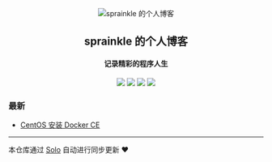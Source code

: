 <p align="center"><img alt="sprainkle 的个人博客" src="https://static.b3log.org/images/brand/solo-32.png"></p><h2 align="center">
sprainkle 的个人博客
</h2>

<h4 align="center">记录精彩的程序人生</h4>
<p align="center"><a title="sprainkle 的个人博客" target="_blank" href="https://github.com/sprainkle/solo-blog"><img src="https://img.shields.io/github/last-commit/sprainkle/solo-blog.svg?style=flat-square&color=FF9900"></a>
<a title="GitHub repo size in bytes" target="_blank" href="https://github.com/sprainkle/solo-blog"><img src="https://img.shields.io/github/repo-size/sprainkle/solo-blog.svg?style=flat-square"></a>
<a title="Solo Version" target="_blank" href="https://github.com/b3log/solo/releases"><img src="https://img.shields.io/badge/solo-3.6.4-f1e05a.svg?style=flat-square&color=blueviolet"></a>
<a title="Hits" target="_blank" href="https://github.com/b3log/hits"><img src="https://hits.b3log.org/sprainkle/solo-blog.svg"></a></p>

### 最新

* [CentOS 安装 Docker CE](https://blog.sprainkle.com/centos7-install-docker)



---

本仓库通过 [Solo](https://github.com/b3log/solo) 自动进行同步更新 ❤️ 